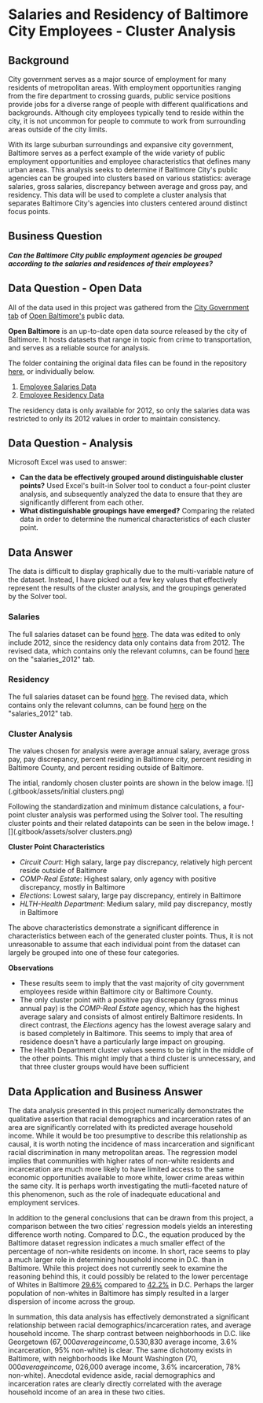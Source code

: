 # Salaries and Residency of Baltimore City Employees - Cluster Analysis

## Background
City government serves as a major source of employment for many residents of metropolitan areas. With employment opportunities ranging from the fire department to crossing guards, public service positions provide jobs for a diverse range of people with different qualifications and backgrounds. Although city employees typically tend to reside within the city, it is not uncommon for people to commute to work from surrounding areas outside of the city limits.

With its large suburban surroundings and expansive city government, Baltimore serves as a perfect example of the wide variety of public employment opportunities and employee characteristics that defines many urban areas. This analysis seeks to determine if Baltimore City's public agencies can be grouped into clusters based on various statistics: average salaries, gross salaries, discrepancy between average and gross pay, and residency. This data will be used to complete a cluster analysis that separates Baltimore City's agencies into clusters centered around distinct focus points.


## Business Question
_**Can the Baltimore City public employment agencies be grouped according to the salaries and residences of their employees?**_

## Data Question - Open Data

All of the data used in this project was gathered from the [City Government tab](https://data.baltimorecity.gov/browse?category=City+Government) of [Open Baltimore's](https://data.baltimorecity.gov/) public data.

**Open Baltimore** is an up-to-date open data source released by the city of Baltimore. It hosts datasets that range in topic from crime to transportation, and serves as a reliable source for analysis.

The folder containing the original data files can be found in the repository [here](https://github.com/a31kim/baltimore-salaries-residency-clusters/tree/main/original_data), or individually below.
1. [Employee Salaries Data](https://github.com/a31kim/baltimore-salaries-residency-clusters/blob/main/original_data/raw_salaries.xlsx)
2. [Employee Residency Data](https://github.com/a31kim/baltimore-salaries-residency-clusters/blob/main/original_data/raw_residency.xlsx)

The residency data is only available for 2012, so only the salaries data was restricted to only its 2012 values in order to maintain consistency.

## Data Question - Analysis

Microsoft Excel was used to answer:
* **Can the data be effectively grouped around distinguishable cluster points?** Used Excel's built-in Solver tool to conduct a four-point cluster analysis, and subsequently analyzed the data to ensure that they are significantly different from each other.
* **What distinguishable groupings have emerged?** Comparing the related data in order to determine the numerical characteristics of each cluster point.


## Data Answer

The data is difficult to display graphically due to the multi-variable nature of the dataset. Instead, I have picked out a few key values that effectively represent the results of the cluster analysis, and the groupings generated by the Solver tool.

### Salaries

The full salaries dataset can be found [here](https://github.com/a31kim/baltimore-salaries-residency-clusters/blob/main/original_data/raw_salaries.xlsx). The data was edited to only include 2012, since the residency data only contains data from 2012. The revised data, which contains only the relevant columns, can be found [here](https://github.com/a31kim/baltimore-salaries-residency-clusters/blob/main/mini_project_3.xlsx) on the "salaries_2012" tab. 

### Residency

The full salaries dataset can be found [here](https://github.com/a31kim/baltimore-salaries-residency-clusters/blob/main/original_data/raw_residency.xlsx). The revised data, which contains only the relevant columns, can be found [here](https://github.com/a31kim/baltimore-salaries-residency-clusters/blob/main/mini_project_3.xlsx) on the "salaries_2012" tab.

### Cluster Analysis

The values chosen for analysis were average annual salary, average gross pay, pay discrepancy, percent residing in Baltimore city, percent residing in Baltimore County, and percent residing outside of Baltimore.

The intial, randomly chosen cluster points are shown in the below image.
![](.gitbook/assets/initial clusters.png)

Following the standardization and minimum distance calculations, a four-point cluster analysis was performed using the Solver tool. The resulting cluster points and their related datapoints can be seen in the below image.
![](.gitbook/assets/solver clusters.png)

**Cluster Point Characteristics**
* _Circuit Court_: High salary, large pay discrepancy, relatively high percent reside outside of Baltimore
* _COMP-Real Estate_: Highest salary, only agency with positive discrepancy, mostly in Baltimore
* _Elections_: Lowest salary, large pay discrepancy, entirely in Baltimore
* _HLTH-Health Department_: Medium salary, mild pay discrepancy, mostly in Baltimore

The above characteristics demonstrate a significant difference in characteristics between each of the generated cluster points. Thus, it is not unreasonable to assume that each individual point from the dataset can largely be grouped into one of these four categories.

**Observations**
* These results seem to imply that the vast majority of city government employees reside within Baltimore city or Baltimore County.
* The only cluster point with a positive pay discrepancy (gross minus annual pay) is the _COMP-Real Estate_ agency, which has the highest average salary and consists of almost entirely Baltimore residents. In direct contrast, the _Elections_ agency has the lowest average salary and is based completely in Baltimore. This seems to imply that area of residence doesn't have a particularly large impact on grouping.
* The Health Department cluster values seems to be right in the middle of the other points. This might imply that a third cluster is unnecessary, and that three cluster groups would have been sufficient


## Data Application and Business Answer

The data analysis presented in this project numerically demonstrates the qualitative assertion that racial demographics and incarceration rates of an area are significantly correlated with its predicted average household income. While it would be too presumptive to describe this relationship as causal, it is worth noting the incidence of mass incarceration and significant racial discrimination in many metropolitan areas. The regression model implies that communities with higher rates of non-white residents and incarceration are much more likely to have limited access to the same economic opportunities available to more white, lower crime areas within the same city. It is perhaps worth investigating the mutli-faceted nature of this phenomenon, such as the role of inadequate educational and employment services.

In addition to the general conclusions that can be drawn from this project, a comparison between the two cities' regression models yields an interesting difference worth noting. Compared to D.C., the equation produced by the Baltimore dataset regression indicates a much smaller effect of the percentage of non-white residents on income. In short, race seems to play a much larger role in determining household income in D.C. than in Baltimore. While this project does not currently seek to examine the reasoning behind this, it could possibly be related to the lower percentage of Whites in Baltimore [29.6%](https://en.wikipedia.org/wiki/History_of_White_Americans_in_Baltimore#:~:text=By%20the%201990%20United%20States,%25%20was%20non%2DHispanic%20white.) compared to [42.2%](https://en.wikipedia.org/wiki/Demographics_of_Washington,_D.C.#:~:text=According%20to%202018%20US%20Census,from%20two%20or%20more%20races.) in D.C. Perhaps the larger population of non-whites in Baltimore has simply resulted in a larger dispersion of income across the group.

In summation, this data analysis has effectively demonstrated a significant relationship between racial demographics/incarceration rates, and average household income. The sharp contrast between neighborhoods in D.C. like Georgetown ($67,000 average income, 0.5% incarceration, 14% non-white) and Brightwood Park ($30,830 average income, 3.6% incarceration, 95% non-white) is clear. The same dichotomy exists in Baltimore, with neighborhoods like Mount Washington ($70,000 average income, ~0% incarceration, 20% non-white) and Lakeland ($26,000 average income, 3.6% incarceration, 78% non-white). Anecdotal evidence aside, racial demographics and incarceration rates are clearly directly correlated with the average household income of an area in these two cities.
